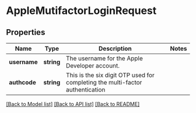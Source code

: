 # AppleMutifactorLoginRequest

## Properties
Name | Type | Description | Notes
------------ | ------------- | ------------- | -------------
**username** | **string** | The username for the Apple Developer account. | 
**authcode** | **string** | This is the six digit OTP used for completing the multi-factor authentication | 

[[Back to Model list]](../README.md#documentation-for-models) [[Back to API list]](../README.md#documentation-for-api-endpoints) [[Back to README]](../README.md)


